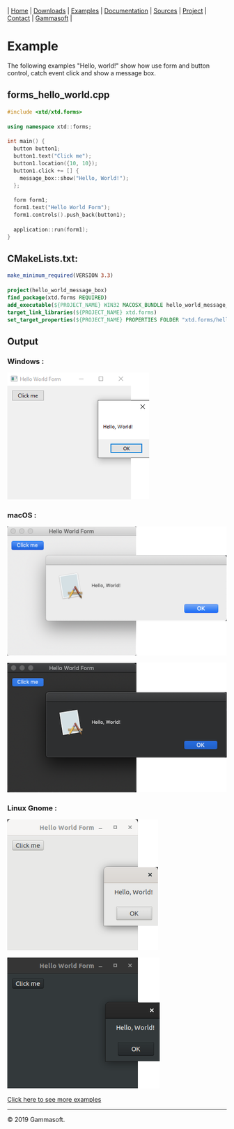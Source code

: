 | [Home](home.md) | [Downloads](downloads.md) | [Examples](examples.md) | [Documentation](documentation.md) | [Sources](https://github.com/gammasoft71/xtd.forms) | [Project](https://sourceforge.net/projects/formspro/) | [Contact](contact.md) | [Gammasoft](https://gammasoft71.wixsite.com/gammasoft) |

# Example

The following examples "Hello, world!" show how use form and button control, catch event click and show a message box.

## forms_hello_world.cpp

```c++
#include <xtd/xtd.forms>

using namespace xtd::forms;

int main() {
  button button1;
  button1.text("Click me");
  button1.location({10, 10});
  button1.click += [] {
    message_box::show("Hello, World!");
  };

  form form1;
  form1.text("Hello World Form");
  form1.controls().push_back(button1);

  application::run(form1);
}

```

## CMakeLists.txt:

```cmake
make_minimum_required(VERSION 3.3)

project(hello_world_message_box)
find_package(xtd.forms REQUIRED)
add_executable(${PROJECT_NAME} WIN32 MACOSX_BUNDLE hello_world_message_box.cpp)
target_link_libraries(${PROJECT_NAME} xtd.forms)
set_target_properties(${PROJECT_NAME} PROPERTIES FOLDER "xtd.forms/hello_world")
```


## Output

### Windows :

![Screenshot](pictures/examples/hello_world_message_box_w.png)

### macOS :

![Screenshot](pictures/examples/hello_world_message_box_m.png)

![Screenshot](pictures/examples/hello_world_message_box_md.png)

### Linux Gnome :

![Screenshot](pictures/examples/hello_world_message_box_g.png)

![Screenshot](pictures/examples/hello_world_message_box_gd.png)

[Click here to see more examples](../examples/README.md)

______________________________________________________________________________________________

© 2019 Gammasoft.
